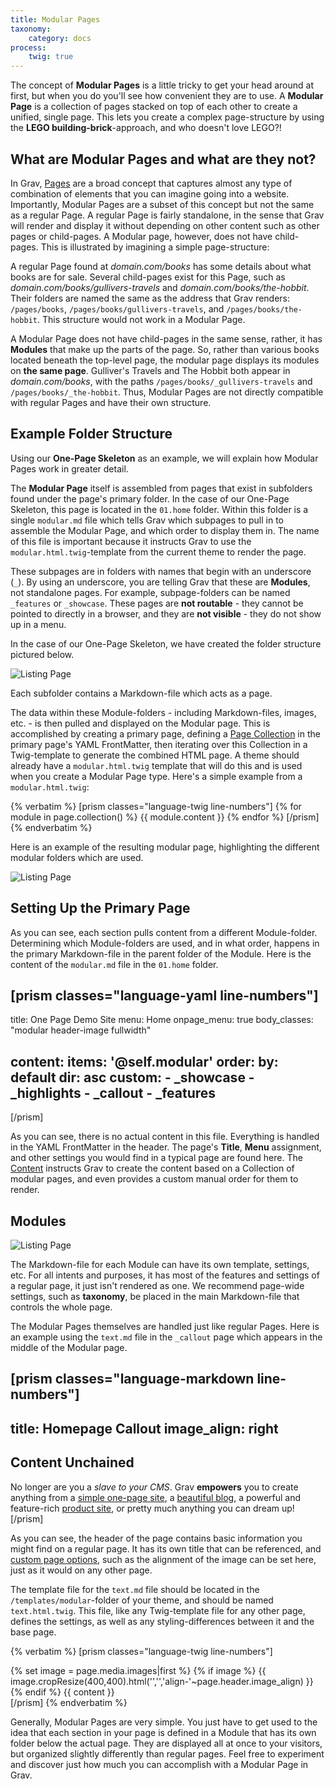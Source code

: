 ```yaml
---
title: Modular Pages
taxonomy:
    category: docs
process:
    twig: true
---
```


The concept of **Modular Pages** is a little tricky to get your head around at first, but when you do you'll see how convenient they are to use. A **Modular Page** is a collection of pages stacked on top of each other to create a unified, single page. This lets you create a complex page-structure by using the **LEGO building-brick**-approach, and who doesn't love LEGO?!

## What are Modular Pages and what are they not?

In Grav, [Pages](/content/content-pages) are a broad concept that captures almost any type of combination of elements that you can imagine going into a website. Importantly, Modular Pages are a subset of this concept but not the same as a regular Page. A regular Page is fairly standalone, in the sense that Grav will render and display it without depending on other content such as other pages or child-pages. A Modular page, however, does not have child-pages. This is illustrated by imagining a simple page-structure:

A regular Page found at _domain.com/books_ has some details about what books are for sale. Several child-pages exist for this Page, such as _domain.com/books/gullivers-travels_ and _domain.com/books/the-hobbit_. Their folders are named the same as the address that Grav renders: `/pages/books`, `/pages/books/gullivers-travels`, and `/pages/books/the-hobbit`. This structure would not work in a Modular Page.

A Modular Page does not have child-pages in the same sense, rather, it has **Modules** that make up the parts of the page. So, rather than various books located beneath the top-level page, the modular page displays its modules on **the same page**. Gulliver's Travels and The Hobbit both appear in _domain.com/books_, with the paths `/pages/books/_gullivers-travels` and `/pages/books/_the-hobbit`. Thus, Modular Pages are not directly compatible with regular Pages and have their own structure.

## Example Folder Structure

Using our **One-Page Skeleton** as an example, we will explain how Modular Pages work in greater detail.

The **Modular Page** itself is assembled from pages that exist in subfolders found under the page's primary folder. In the case of our One-Page Skeleton, this page is located in the `01.home` folder. Within this folder is a single `modular.md` file which tells Grav which subpages to pull in to assemble the Modular Page, and which order to display them in. The name of this file is important because it instructs Grav to use the `modular.html.twig`-template from the current theme to render the page.

These subpages are in folders with names that begin with an underscore (`_`). By using an underscore, you are telling Grav that these are **Modules**, not standalone pages. For example, subpage-folders can be named `_features` or `_showcase`. These pages are **not routable** - they cannot be pointed to directly in a browser, and they are **not visible** - they do not show up in a menu.

In the case of our One-Page Skeleton, we have created the folder structure pictured below.

![Listing Page](modular-explainer-2.jpg)

Each subfolder contains a Markdown-file which acts as a page.

The data within these Module-folders - including Markdown-files, images, etc. - is then pulled and displayed on the Modular page. This is accomplished by creating a primary page, defining a [Page Collection](/content/collections) in the primary page's YAML FrontMatter, then iterating over this Collection in a Twig-template to generate the combined HTML page. A theme should already have a `modular.html.twig` template that will do this and is used when you create a Modular Page type. Here's a simple example from a `modular.html.twig`:

{% verbatim %}
[prism classes="language-twig line-numbers"]
{% for module in page.collection() %}
    {{ module.content }}
{% endfor %}
[/prism]
{% endverbatim %}

Here is an example of the resulting modular page, highlighting the different modular folders which are used.

![Listing Page](modular-explainer-1.jpg)

## Setting Up the Primary Page

As you can see, each section pulls content from a different Module-folder. Determining which Module-folders are used, and in what order, happens in the primary Markdown-file in the parent folder of the Module. Here is the content of the `modular.md` file in the `01.home` folder.

[prism classes="language-yaml line-numbers"]
---
title: One Page Demo Site
menu: Home
onpage_menu: true
body_classes: "modular header-image fullwidth"

content:
    items: '@self.modular'
    order:
        by: default
        dir: asc
        custom:
            - _showcase
            - _highlights
            - _callout
            - _features
---
[/prism]

As you can see, there is no actual content in this file. Everything is handled in the YAML FrontMatter in the header. The page's **Title**, **Menu** assignment, and other settings you would find in a typical page are found here. The [Content](/content/headers#ordering-options) instructs Grav to create the content based on a Collection of modular pages, and even provides a custom manual order for them to render.

## Modules

![Listing Page](modular-explainer-3.jpg)

The Markdown-file for each Module can have its own template, settings, etc. For all intents and purposes, it has most of the features and settings of a regular page, it just isn't rendered as one. We recommend page-wide settings, such as **taxonomy**, be placed in the main Markdown-file that controls the whole page.

The Modular Pages themselves are handled just like regular Pages. Here is an example using the `text.md` file in the `_callout` page which appears in the middle of the Modular page.

[prism classes="language-markdown line-numbers"]
---
title: Homepage Callout
image_align: right
---

## Content Unchained

No longer are you a _slave to your CMS_. Grav **empowers** you to create anything from a [simple one-page site](#), a [beautiful blog](#), a powerful and feature-rich [product site](#), or pretty much anything you can dream up!
[/prism]

As you can see, the header of the page contains basic information you might find on a regular page. It has its own title that can be referenced, and [custom page options](/content/headers#custom-page-headers), such as the alignment of the image can be set here, just as it would on any other page.

The template file for the `text.md` file should be located in the `/templates/modular`-folder of your theme, and should be named `text.html.twig`. This file, like any Twig-template file for any other page, defines the settings, as well as any styling-differences between it and the base page.

{% verbatim %}
[prism classes="language-twig line-numbers"]
<div class="modular-row callout">
    {% set image = page.media.images|first %}
    {% if image %}
        {{ image.cropResize(400,400).html('','','align-'~page.header.image_align) }}
    {% endif %}
{{ content }}
</div>
[/prism]
{% endverbatim %}

Generally, Modular Pages are very simple. You just have to get used to the idea that each section in your page is defined in a Module that has its own folder below the actual page. They are displayed all at once to your visitors, but organized slightly differently than regular pages. Feel free to experiment and discover just how much you can accomplish with a Modular Page in Grav.
